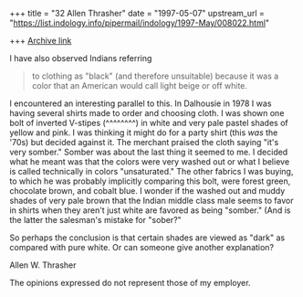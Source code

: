 +++
title = "32 Allen Thrasher"
date = "1997-05-07"
upstream_url = "https://list.indology.info/pipermail/indology/1997-May/008022.html"

+++
[Archive link](https://list.indology.info/pipermail/indology/1997-May/008022.html)

 I have also observed Indians referring
> to clothing  as "black" (and therefore unsuitable) because it was a color
> that an American would call light beige or off white.

I encountered an interesting parallel to this.  In Dalhousie in 1978 I was
having several shirts made to order and choosing cloth.  I was shown one
bolt of inverted V-stipes (^^^^^^^^) in white and very pale pastel shades
of yellow and pink.  I was thinking it might do for a party shirt (this
_was_ the '70s) but decided against it.  The merchant praised the cloth
saying "it's very somber."  Somber was about the last thing it seemed to
me.   I decided what he meant was that the colors were very washed out or
what I believe is called technically in colors "unsaturated."  The other
fabrics I was buying, to which he was probably implicitly comparing this
bolt, were forest green, chocolate brown, and cobalt blue.  I wonder if
the washed out and muddy shades of very pale brown that the Indian middle
class male seems to favor in shirts when they aren't just white are
favored as being "somber."  (And is the latter the salesman's mistake for
"sober?"

So perhaps the conclusion is that certain shades are viewed as "dark" as
compared with pure white.  Or can someone give another explanation?


Allen W. Thrasher

The opinions expressed do not represent those of my employer.






